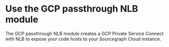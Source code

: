# Use the GCP passthrough NLB module

The GCP passthrough NLB module creates a GCP Private Service Connect with NLB to expose your code hosts to your Sourcegraph Cloud instance.
